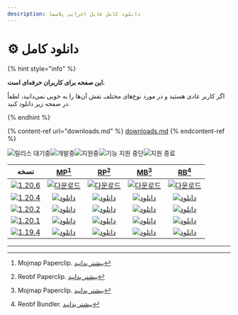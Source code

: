 ```yaml
---
description: دانلود کامل فایل اجرایی پلاسما
---
```


# ⚙️ دانلود کامل

{% hint style="info" %}

**این صفحه برای کاربران حرفه‌ای است.**

اگر کاربر عادی هستید و در مورد نوع‌های مختلف نقش آن‌ها را به خوبی نمی‌دانید،
لطفاً در صفحه زیر دانلود کنید.

{% endhint %}

{% content-ref url="downloads.md" %}
[downloads.md](downloads.md)
{% endcontent-ref %}

[wtr]: https://badge.plazmamc.org/0/در%20حال%20انتظار%20برای%20انتشار

![릴리스 대기중][wtr]![개발중](https://badge.plazmamc.org/1/개발중)![지원중](https://badge.plazmamc.org/2/지원중)![기능 지원 중단](https://badge.plazmamc.org/6/기능%20지원%20중단)![지원 종료](https://badge.plazmamc.org/4/지원%20종료)

|                                        نسخه                                       |                            [MP](#user-content-fn-1)[^1]                            |                            [RP](#user-content-fn-2)[^2]                            |                            [MB](#user-content-fn-3)[^3]                            |                            [RB](#user-content-fn-4)[^4]                            |
| :-------------------------------------------------------------------------------: | :--------------------------------------------------------------------------------: | :--------------------------------------------------------------------------------: | :--------------------------------------------------------------------------------: | :--------------------------------------------------------------------------------: |
| [![1.20.6](https://badge.plazmamc.org/1/1.20.6)](https://git.plazmamc.org/1.20.6) |   [![다운로드](https://badge.plazmamc.org/1/다운로드)](https://dl.plazmamc.org/1.20.6/0)   |   [![다운로드](https://badge.plazmamc.org/1/다운로드)](https://dl.plazmamc.org/1.20.6/1)   |   [![다운로드](https://badge.plazmamc.org/1/다운로드)](https://dl.plazmamc.org/1.20.6/2)   |   [![다운로드](https://badge.plazmamc.org/1/다운로드)](https://dl.plazmamc.org/1.20.6/3)   |
| [![1.20.4](https://badge.plazmamc.org/2/1.20.4)](https://git.plazmamc.org/1.20.4) | [![دانلود](https://badge.plazmamc.org/1/دانلود)](https://dl.plazmamc.org/1.20.4/0) | [![دانلود](https://badge.plazmamc.org/1/دانلود)](https://dl.plazmamc.org/1.20.4/1) | [![دانلود](https://badge.plazmamc.org/1/دانلود)](https://dl.plazmamc.org/1.20.4/2) | [![دانلود](https://badge.plazmamc.org/1/دانلود)](https://dl.plazmamc.org/1.20.4/3) |
| [![1.20.2](https://badge.plazmamc.org/4/1.20.2)](https://git.plazmamc.org/1.20.2) | [![دانلود](https://badge.plazmamc.org/1/دانلود)](https://dl.plazmamc.org/1.20.2/0) | [![دانلود](https://badge.plazmamc.org/1/دانلود)](https://dl.plazmamc.org/1.20.2/1) | [![دانلود](https://badge.plazmamc.org/1/دانلود)](https://dl.plazmamc.org/1.20.2/2) | [![دانلود](https://badge.plazmamc.org/1/دانلود)](https://dl.plazmamc.org/1.20.2/3) |
| [![1.20.1](https://badge.plazmamc.org/4/1.20.1)](https://git.plazmamc.org/1.20.1) | [![دانلود](https://badge.plazmamc.org/1/دانلود)](https://dl.plazmamc.org/1.20.1/0) | [![دانلود](https://badge.plazmamc.org/1/دانلود)](https://dl.plazmamc.org/1.20.1/1) | [![دانلود](https://badge.plazmamc.org/1/دانلود)](https://dl.plazmamc.org/1.20.1/2) | [![دانلود](https://badge.plazmamc.org/1/دانلود)](https://dl.plazmamc.org/1.20.1/3) |
| [![1.19.4](https://badge.plazmamc.org/4/1.19.4)](https://git.plazmamc.org/1.19.4) | [![دانلود](https://badge.plazmamc.org/1/دانلود)](https://dl.plazmamc.org/1.19.4/0) | [![دانلود](https://badge.plazmamc.org/1/دانلود)](https://dl.plazmamc.org/1.19.4/1) | [![دانلود](https://badge.plazmamc.org/1/دانلود)](https://dl.plazmamc.org/1.19.4/2) | [![دانلود](https://badge.plazmamc.org/1/دانلود)](https://dl.plazmamc.org/1.19.4/3) |

***

[^1]: Mojmap Paperclip. [بیشتر بدانید](../administration/getting-started#id-2)

[^2]: Reobf Paperclip. [بیشتر بدانید](../administration/getting-started#id-2)

[^3]: Mojmap Paperclip. [بیشتر بدانید](../administration/getting-started#id-2)

[^4]: Reobf Bundler. [بیشتر بدانید](../administration/getting-started#id-2)

